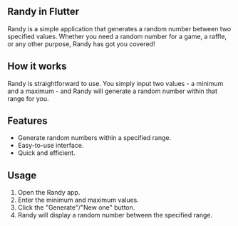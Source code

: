 
## Randy in Flutter

Randy is a simple application that generates a random number between two specified values. Whether you need a random number for a game, a raffle, or any other purpose, Randy has got you covered!

## How it works

Randy is straightforward to use. You simply input two values - a minimum and a maximum - and Randy will generate a random number within that range for you.

## Features

- Generate random numbers within a specified range.
- Easy-to-use interface.
- Quick and efficient.

## Usage

1. Open the Randy app.
2. Enter the minimum and maximum values.
3. Click the "Generate"/"New one" button.
4. Randy will display a random number between the specified range.
